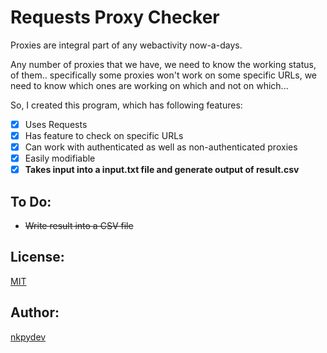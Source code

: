 # Requests Proxy Checker

Proxies are integral part of any webactivity now-a-days.

Any number of proxies that we have, we need to know the working status, of them.. specifically some proxies won't work on some specific URLs, we need to know which ones are working on which and not on which...

So, I created this program, which has following features:
- [x] Uses Requests
- [x] Has feature to check on specific URLs
- [x] Can work with authenticated as well as non-authenticated proxies
- [x] Easily modifiable
- [x] **Takes input into a input.txt file and generate output of result.csv**

## To Do:
- ~~Write result into a CSV file~~

## License:
[MIT](https://github.com/nkpydev/Requests-Proxy-Checker/blob/master/LICENSE)

## Author:
[nkpydev](https://github.com/nkpydev)